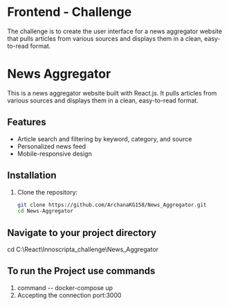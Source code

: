 # Frontend - Challenge

The challenge is to create the user interface for a news aggregator website that pulls articles from various sources and displays them in a clean, easy-to-read format.

# News Aggregator

This is a news aggregator website built with React.js. It pulls articles from various sources and displays them in a clean, easy-to-read format.

## Features

- Article search and filtering by keyword, category, and source
- Personalized news feed
- Mobile-responsive design

## Installation

1. Clone the repository:
   ```bash
   git clone https://github.com/ArchanaKG158/News_Aggregator.git
   cd News-Aggregator
   ```

## Navigate to your project directory

cd C:\React\Innoscripta_challenge\News_Aggregator

## To run the Project use commands

1. command -- docker-compose up
2. Accepting the connection port:3000
